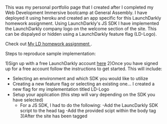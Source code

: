 This was my personal portfolio page that I created after I completed my Web Development Immersive bootcamp at General Assembly. I have deployed it using heroku and created an app specific for this LaunchDarkly homework assignment. Using LaunchDarkly's JS SDK I have implemented the LaunchDarkly company logo on the welcome section of the site. This can be dispalyed or hidden using a LaunchDarkly feature flag (LD-Logo).

Check out <a href="https://mikeduval42-homework.herokuapp.com/#team"> My LD homework assignment </a>.

Steps to reproduce sample implementation:

1)Sign up with a free LaunchDarkly account <a href="https://app.launchdarkly.com/signup">here<a/>
2)Once you have signed up for a free account follow the instructions to get started. This will include:
 - Selecting an environment and which SDK you would like to utilize
 - Creating a new feature flag or selecting an existing one... I created a new flag for my implementation titled LD-Logo
 - Setup your application (this step will vary depending on the SDK you have selected)
   - For a JS SDK, I had to do the following:
     -Add the LauncDarkly SDK script to the head tag
	 -Add the provided scipt within the body tag
3)After the site has been tagged 

